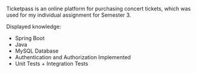Ticketpass is an online platform for purchasing concert tickets, which was used for my individual assignment for Semester 3. 

Displayed knowledge:
- Spring Boot 
- Java
- MySQL Database
- Authentication and Authorization Implemented
- Unit Tests + Integration Tests
